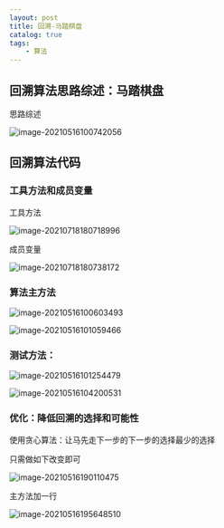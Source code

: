 ```yaml
---
layout: post
title: 回溯-马踏棋盘
catalog: true
tags:
    - 算法
---
```

## 回溯算法思路综述：马踏棋盘

思路综述

![image-20210516100742056](https://gitee.com/chrisxyq/picgo/raw/master/img/image-20210516100742056.png)



## 回溯算法代码

### 工具方法和成员变量

工具方法

![image-20210718180718996](https://gitee.com/chrisxyq/picgo/raw/master/img/image-20210718180718996.png)

成员变量

![image-20210718180738172](https://gitee.com/chrisxyq/picgo/raw/master/img/image-20210718180738172.png)

### 算法主方法

![image-20210516100603493](https://gitee.com/chrisxyq/picgo/raw/master/img/image-20210516100603493.png)

![image-20210516101059466](https://gitee.com/chrisxyq/picgo/raw/master/img/image-20210516101059466.png)

### 测试方法：

![image-20210516101254479](https://gitee.com/chrisxyq/picgo/raw/master/img/image-20210516101254479.png)

![image-20210516104200531](https://gitee.com/chrisxyq/picgo/raw/master/img/image-20210516104200531.png)

### 优化：降低回溯的选择和可能性

使用贪心算法：让马先走下一步的下一步的选择最少的选择 

只需做如下改变即可

![image-20210516190110475](https://gitee.com/chrisxyq/picgo/raw/master/img/image-20210516190110475.png)

主方法加一行

![image-20210516195648510](https://gitee.com/chrisxyq/picgo/raw/master/img/image-20210516195648510.png)

